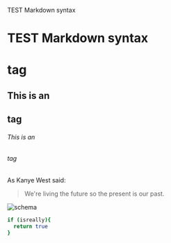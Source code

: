 TEST Markdown syntax
# TEST Markdown syntax <h1> tag
## This is an <h2> tag
###### This is an <h6> tag


As Kanye West said:

> We're living the future so
> the present is our past.

![schema](https://png.pngtree.com/png-clipart/20190515/original/pngtree-flying-rocket-png-image_3718748.jpg)

```bash
if (isreally){
  return true
}
```
